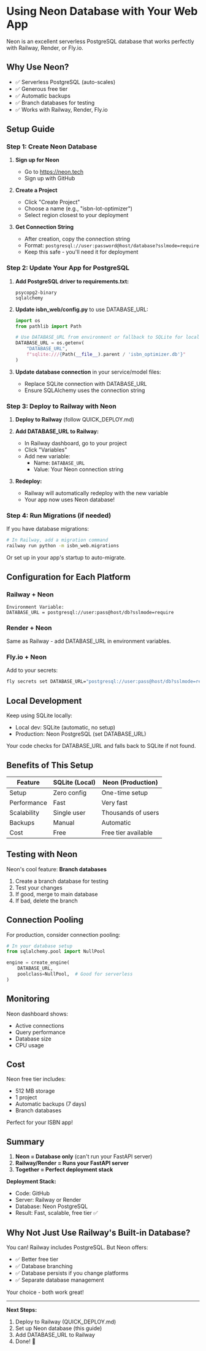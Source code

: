 # Using Neon Database with Your Web App

Neon is an excellent serverless PostgreSQL database that works perfectly with Railway, Render, or Fly.io.

## Why Use Neon?

- ✅ Serverless PostgreSQL (auto-scales)
- ✅ Generous free tier
- ✅ Automatic backups
- ✅ Branch databases for testing
- ✅ Works with Railway, Render, Fly.io

## Setup Guide

### Step 1: Create Neon Database

1. **Sign up for Neon**
   - Go to https://neon.tech
   - Sign up with GitHub

2. **Create a Project**
   - Click "Create Project"
   - Choose a name (e.g., "isbn-lot-optimizer")
   - Select region closest to your deployment

3. **Get Connection String**
   - After creation, copy the connection string
   - Format: `postgresql://user:password@host/database?sslmode=require`
   - Keep this safe - you'll need it for deployment

### Step 2: Update Your App for PostgreSQL

1. **Add PostgreSQL driver to requirements.txt:**
   ```
   psycopg2-binary
   sqlalchemy
   ```

2. **Update isbn_web/config.py** to use DATABASE_URL:
   ```python
   import os
   from pathlib import Path
   
   # Use DATABASE_URL from environment or fallback to SQLite for local dev
   DATABASE_URL = os.getenv(
       "DATABASE_URL",
       f"sqlite:///{Path(__file__).parent / 'isbn_optimizer.db'}"
   )
   ```

3. **Update database connection** in your service/model files:
   - Replace SQLite connection with DATABASE_URL
   - Ensure SQLAlchemy uses the connection string

### Step 3: Deploy to Railway with Neon

1. **Deploy to Railway** (follow QUICK_DEPLOY.md)

2. **Add DATABASE_URL to Railway:**
   - In Railway dashboard, go to your project
   - Click "Variables"
   - Add new variable:
     - Name: `DATABASE_URL`
     - Value: Your Neon connection string

3. **Redeploy:**
   - Railway will automatically redeploy with the new variable
   - Your app now uses Neon database!

### Step 4: Run Migrations (if needed)

If you have database migrations:
```bash
# In Railway, add a migration command
railway run python -m isbn_web.migrations
```

Or set up in your app's startup to auto-migrate.

## Configuration for Each Platform

### Railway + Neon
```
Environment Variable:
DATABASE_URL = postgresql://user:pass@host/db?sslmode=require
```

### Render + Neon
Same as Railway - add DATABASE_URL in environment variables.

### Fly.io + Neon
Add to your secrets:
```bash
fly secrets set DATABASE_URL="postgresql://user:pass@host/db?sslmode=require"
```

## Local Development

Keep using SQLite locally:
- Local dev: SQLite (automatic, no setup)
- Production: Neon PostgreSQL (set DATABASE_URL)

Your code checks for DATABASE_URL and falls back to SQLite if not found.

## Benefits of This Setup

| Feature | SQLite (Local) | Neon (Production) |
|---------|---------------|-------------------|
| Setup | Zero config | One-time setup |
| Performance | Fast | Very fast |
| Scalability | Single user | Thousands of users |
| Backups | Manual | Automatic |
| Cost | Free | Free tier available |

## Testing with Neon

Neon's cool feature: **Branch databases**

1. Create a branch database for testing
2. Test your changes
3. If good, merge to main database
4. If bad, delete the branch

## Connection Pooling

For production, consider connection pooling:

```python
# In your database setup
from sqlalchemy.pool import NullPool

engine = create_engine(
    DATABASE_URL,
    poolclass=NullPool,  # Good for serverless
)
```

## Monitoring

Neon dashboard shows:
- Active connections
- Query performance
- Database size
- CPU usage

## Cost

Neon free tier includes:
- 512 MB storage
- 1 project
- Automatic backups (7 days)
- Branch databases

Perfect for your ISBN app!

## Summary

1. **Neon = Database only** (can't run your FastAPI server)
2. **Railway/Render = Runs your FastAPI server**
3. **Together = Perfect deployment stack**

**Deployment Stack:**
- Code: GitHub
- Server: Railway or Render
- Database: Neon PostgreSQL
- Result: Fast, scalable, free tier ✅

## Why Not Just Use Railway's Built-in Database?

You can! Railway includes PostgreSQL. But Neon offers:
- ✅ Better free tier
- ✅ Database branching
- ✅ Database persists if you change platforms
- ✅ Separate database management

Your choice - both work great!

---

**Next Steps:**
1. Deploy to Railway (QUICK_DEPLOY.md)
2. Set up Neon database (this guide)
3. Add DATABASE_URL to Railway
4. Done! 🚀
